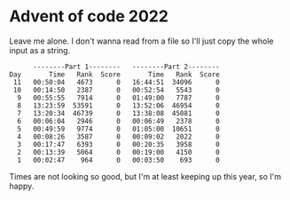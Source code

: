 # Advent of code 2022

Leave me alone. I don't wanna read from a file so I'll just copy the whole input as a string.

```text
      --------Part 1--------   --------Part 2--------
Day       Time   Rank  Score       Time   Rank  Score
 11   00:50:04   4673      0   16:44:51  34096      0
 10   00:14:50   2387      0   00:52:54   5543      0
  9   00:55:55   7914      0   01:49:00   7787      0
  8   13:23:59  53591      0   13:52:06  46954      0
  7   13:20:34  46739      0   13:38:08  45081      0
  6   00:06:04   2946      0   00:06:49   2378      0
  5   00:49:59   9774      0   01:05:00  10651      0
  4   00:08:26   3587      0   00:09:02   2022      0
  3   00:17:47   6393      0   00:20:35   3958      0
  2   00:13:39   5064      0   00:19:00   4150      0
  1   00:02:47    964      0   00:03:50    693      0
 ```

Times are not looking so good, but I'm at least keeping up this year, so I'm happy.


